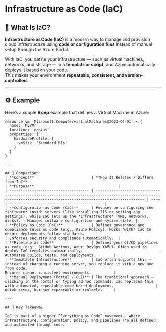 # Infrastructure as Code (IaC)

## 🧩 What Is IaC?
**Infrastructure as Code (IaC)** is a modern way to manage and provision cloud infrastructure using **code or configuration files** instead of manual setup through the Azure Portal.

With IaC, you define your infrastructure — such as virtual machines, networks, and storage — in a **template or script**, and Azure automatically deploys it based on your code.  
This makes your environment **repeatable, consistent, and version-controlled**.

---

## ⚙️ Example
Here’s a simple **Bicep** example that defines a Virtual Machine in Azure:

```bicep
resource vm 'Microsoft.Compute/virtualMachines@2023-03-01' = {
  name: 'MyVM'
  location: 'eastus'
  properties: {
    hardwareProfile: {
      vmSize: 'Standard_B1s'
    }
  }
}

---

## 🔄 Comparison
| **Concept**                          | **How It Relates / Differs from IaC**                                                                                                                              | **Purpose**                                      |
| ------------------------------------ | ------------------------------------------------------------------------------------------------------------------------------------------------------------------ | ------------------------------------------------ |
| **Configuration as Code (CaC)**      | Focuses on configuring the *software* inside servers (like installing IIS or setting app settings), while IaC sets up the *infrastructure* (VMs, networks, disks). | Manages software configuration and system state. |
| **Policy as Code (PaC)**             | Defines governance and compliance rules as code (e.g., Azure Policy). Works *with* IaC to ensure deployments follow standards.                                     | Enforces security and compliance automatically.  |
| **Pipeline as Code**                 | Defines your CI/CD pipelines as code (e.g., GitHub Actions, Azure DevOps YAML). Often used to deploy IaC templates automatically.                                  | Automates builds, tests, and deployments.        |
| **Immutable Infrastructure**         | IaC often supports this — instead of changing a running server, you replace it with a new one from code.                                                           | Ensures clean, consistent environments.          |
| **Manual Deployment (Portal / CLI)** | The traditional approach — clicking in the portal or typing ad-hoc commands. IaC replaces this with automated, repeatable code-based deployment.                   | Quick setup, but not repeatable or scalable.     |

---

## 🧠 Key Takeaway

IaC is part of a bigger “Everything as Code” movement — where infrastructure, configuration, policy, and pipelines are all defined and automated through code.
